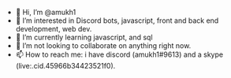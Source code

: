 - 👋 Hi, I’m @amukh1
- 👀 I’m interested in Discord bots, javascript, front and back end development, web dev.
- 🌱 I’m currently learning javascript, and sql
- 💞️ I’m not looking to collaborate on anything right now.
- 📫 How to reach me: i have discord (amukh1#9613) and a skype (live:.cid.45966b34423521f0).

<!---
amukh1/amukh1 is a ✨ special ✨ repository because its `README.md` (this file) appears on your GitHub profile.
You can click the Preview link to take a look at your changes.
--->
